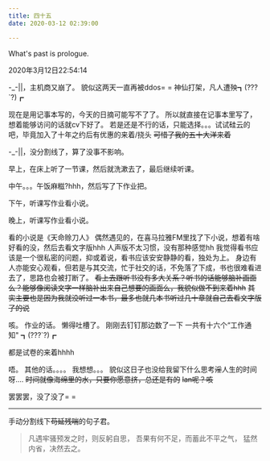 ```yaml
---
title: 四十五
date: 2020-03-12 02:39:00

---
```

What's past is prologue.

<!--more-->2020年3月12日22:54:14
-_-||，主机商又崩了。
貌似这两天一直再被ddos= =
神仙打架，凡人遭殃┓(???`?)┏

现在是用记事本写的，今天的日摘可能写不了了。
所以就直接在记事本里写了，想着能够访问的话就cv下好了。
若是还是不行的话，只能选择。。。试试硅云的吧，毕竟加入了十年之约后有优惠的来着/挠头
~~可惜了我的五十大洋来着~~

-_-||，没分割线了，算了没事不影响。

早上，在床上听了一节课，然后就洗漱去了，最后继续听课。

中午。。。午饭麻糍?hhh，然后写了下作业把。

下午，听课写作业看小说。

晚上，听课写作业看小说。

看的小说是《天命赊刀人》
偶然遇见的，在喜马拉雅FM里找了下小说，想着有啥好看的没，然后去看文字版hhh
人声版不太习惯，没有那种感觉hh
我觉得看书应该是一个很私密的问题，抑或着说，看书应该安安静静的看，独处为上。
身边有人亦能安心观看，但若是与其交流，忙于社交的话，不免落了下成，书也很难看进去了，思路也会被打断了。
~~看上去跟听书没有多大关系？听书的话能够脑补画面么？能够像阅读文字一样脑补出来自己想要的画面么，我貌似做不到来着hhh~~
~~其实主要也是因为我就没听过一本书，最多也就几本书听过几十章就自己去看文字版了的说~~

咳。
作业的话。
懒得吐槽了。
刚刚去钉钉那边数了一下
一共有十六个“工作通知"
┓(???`?)┏

都是试卷的来着hhhh

唔。
其他的话。。。。
我想想。。。
貌似这日子也没给我留下什么思考~~淫~~人生的时间呀....
~~时间就像海绵里的水，只要你愿意挤，总还是有的~~
~~lan呢？咳~~

罢罢罢，没了没了= =

-------

手动分割线下~~苟延残喘~~的句子君。

> 凡遇牢骚预发之时，则反躬自思，
> 吾果有何不足，而蓄此不平之气，
> 猛然内省，决然去之。
